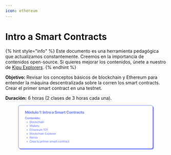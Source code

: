 ```yaml
---
icon: ethereum
---
```


# Intro a Smart Contracts

{% hint style="info" %}
Este documento es una herramienta pedagógica que actualizamos constantemente. Creemos en la importancia de contenidos open-source. Si quieres mejorar los contenidos, únete a nuestro de [Kipu Explorers](../../contribuye/kipu-explorer.md).
{% endhint %}

**Objetivo:** Revisar los conceptos básicos de blockchain y Ethereum para entender la máquina descentralizada sobre la corren los smart contracts. Crear el primer smart contract en una testnet.

**Duración:** 6 horas (2 clases de 3 horas cada una).

<figure><img src="../../.gitbook/assets/EDP_mod1.png" alt=""><figcaption></figcaption></figure>
